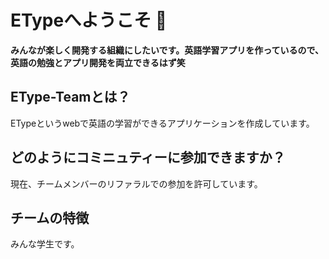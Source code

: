 # ETypeへようこそ 👋

**みんなが楽しく開発する組織にしたいです。英語学習アプリを作っているので、英語の勉強とアプリ開発を両立できるはず笑**

## EType-Teamとは？
ETypeというwebで英語の学習ができるアプリケーションを作成しています。

## どのようにコミニュティーに参加できますか？
現在、チームメンバーのリファラルでの参加を許可しています。

## チームの特徴
みんな学生です。
